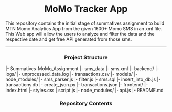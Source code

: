 <center> <h1>MoMo Tracker App</h1> </center>

This repository contains the initial stage of summatives assignment to build MTN Momo Analytics App from the given 1600+ Momo SMS in an xml file. This Web app will allow the users to analyze and filter the data and the respective date and get free API generated from those sms.

---

<center> <h3>Project Structure</h3></center>

|- Summatives-MoMo_Assignment
    |- sms_data
        |- sms.xml
    |- backend/
        |- logs/
            |- unprocessed_data.log
            |- transactions.csv
        |- models/
            |- node_modules/
            |- sms_parser.js
            |- filter.js
            |- sms.sql
            |- insert_into_db.js
            |- transactions.db
            |- create_json.py
            |- transactions.json
    |- frontend/
        |- index.html
        |- styles.css
        | script.js
    |- node_modules/
    |- api.js
    |- README.md

<center> <h3>Repository Contents</h3> </center>

